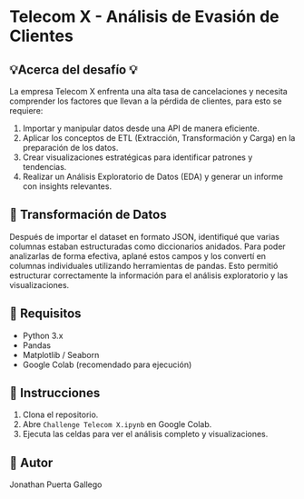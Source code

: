 # Telecom X - Análisis de Evasión de Clientes

## 💡Acerca del desafío 💡

La empresa Telecom X enfrenta una alta tasa de cancelaciones y necesita comprender los factores que llevan a la pérdida de clientes, para esto se requiere: 

1. Importar y manipular datos desde una API de manera eficiente.
2. Aplicar los conceptos de ETL (Extracción, Transformación y Carga) en la preparación de los datos.
3. Crear visualizaciones estratégicas para identificar patrones y tendencias.
4. Realizar un Análisis Exploratorio de Datos (EDA) y generar un informe con insights relevantes.

## 🧹 Transformación de Datos

Después de importar el dataset en formato JSON, identifiqué que varias columnas estaban estructuradas como diccionarios anidados. Para poder analizarlas de forma efectiva, aplané estos campos y los convertí en columnas individuales utilizando herramientas de pandas. Esto permitió estructurar correctamente la información para el análisis exploratorio y las visualizaciones.


## 🔧 Requisitos

- Python 3.x
- Pandas
- Matplotlib / Seaborn
- Google Colab (recomendado para ejecución)

## 🚀 Instrucciones

1. Clona el repositorio.
2. Abre `Challenge Telecom X.ipynb` en Google Colab.
3. Ejecuta las celdas para ver el análisis completo y visualizaciones.

## 👤 Autor

Jonathan Puerta Gallego

